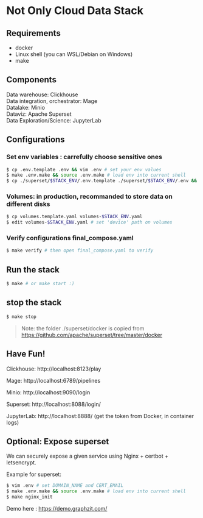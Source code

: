 # Not Only Cloud Data Stack

## Requirements
- docker
- Linux shell (you can WSL/Debian on Windows)
- make

## Components

Data warehouse: Clickhouse  
Data integration, orchestrator: Mage  
Datalake: Minio  
Dataviz: Apache Superset  
Data Exploration/Science: JupyterLab


## Configurations

### Set env variables : carrefully choose sensitive ones
```sh
$ cp .env.template .env && vim .env # set your env values
$ make .env.make && source .env.make # load env into current shell
$ cp ./superset/$STACK_ENV/.env.template ./superset/$STACK_ENV/.env && vim ./superset/$STACK_ENV/.env # edit superset env
```
### Volumes: in production, recommanded to store data on different disks
```sh
$ cp volumes.template.yaml volumes-$STACK_ENV.yaml
$ edit volumes-$STACK_ENV.yaml # set 'device' path on volumes
```

### Verify configurations final_compose.yaml
```sh
$ make verify # then open final_compose.yaml to verify
```

## Run the stack
```sh
$ make # or make start :)
```

## stop the stack
```sh
$ make stop
```

> Note: the folder ./superset/docker is copied from https://github.com/apache/superset/tree/master/docker

## Have Fun!
Clickhouse: http://localhost:8123/play

Mage: http://localhost:6789/pipelines

Minio: http://localhost:9090/login

Superset: http://localhost:8088/login/

JupyterLab: http://localhost:8888/ (get the token from Docker, in container logs)

## Optional: Expose superset 

We can securely expose a given service using Nginx + certbot + letsencrypt.

Example for superset:

```sh
$ vim .env # set DOMAIN_NAME and CERT_EMAIL
$ make .env.make && source .env.make # load env into current shell
$ make nginx_init
```
Demo here : https://demo.graphzit.com/